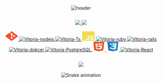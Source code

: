 <div style="display: inline_block"  align="center">
  <img alt = "header" height="230rem" src="https://user-images.githubusercontent.com/68754092/170893832-0eac95d7-897d-4813-9855-59b93c582cb4.png"/>
</div>

##

<div style="display: inline_block"  align="center">
  <a href="https://github.com/vitoriasaturnino">
  <img height="160em" src="https://github-readme-stats.vercel.app/api?username=vitoriasaturnino&show_icons=true&theme=radical&include_all_commits=true&count_private=true"/>
  <img height="160m" src="https://github-readme-stats.vercel.app/api/top-langs/?username=vitoriasaturnino&layout=compact&langs_count=7&theme=radical"/>
</div>
  
<div style="display: inline_block"enter" align="center"><br>
  <img alt= "Vitoria-git" height="30" width="40" src="https://raw.githubusercontent.com/devicons/devicon/master/icons/git/git-original.svg">
  
   <!-- back -->
  <img alt= "Vitoria-nodejs" height="30" width="40" src="https://cdn.jsdelivr.net/gh/devicons/devicon/icons/nodejs/nodejs-original.svg" />
  <img alt= "Vitoria-Ts" height="30" width="40" src="https://cdn.jsdelivr.net/gh/devicons/devicon/icons/typescript/typescript-plain.svg" /> 
  <img alt= "Vitoria-Js" height="30" width="40" src="https://raw.githubusercontent.com/devicons/devicon/master/icons/javascript/javascript-plain.svg">
  <img alt= "Vitoria-ruby" height="30" width="40" src="https://cdn.jsdelivr.net/gh/devicons/devicon/icons/ruby/ruby-plain.svg" />
  <img alt= "Vitoria-rails" height="30" width="40" src="https://cdn.jsdelivr.net/gh/devicons/devicon/icons/rails/rails-plain.svg" />
  
  <!-- infra -->
  <img alt= "Vitoria-dokcer" height="30" width="40" src="https://cdn.jsdelivr.net/gh/devicons/devicon/icons/docker/docker-plain.svg"  />

  <!-- banco -->
  <img alt= "Vitoria-PostgreSQL" height="30" width="40" src="https://cdn.jsdelivr.net/gh/devicons/devicon/icons/postgresql/postgresql-plain.svg" />
  
  <!-- front --> 
  <img alt= "Vitoria-HTML" height="30" width="40" src="https://raw.githubusercontent.com/devicons/devicon/master/icons/html5/html5-original.svg">
  <img alt= "Vitoria-CSS" height="30" width="40" src="https://raw.githubusercontent.com/devicons/devicon/master/icons/css3/css3-original.svg">
  <img alt= "Vitoria-React" height="30" width="40" src="https://cdn.jsdelivr.net/gh/devicons/devicon/icons/react/react-original.svg" />
                                                                                                                                
</div> 

##
  
<div style="display: inline_block" align="center"> 
  <a href="https://www.linkedin.com/in/vit%C3%B3ria-cristina-saturnino-de-moura-6393391b0/" target="_blank"><img src="https://img.shields.io/badge/-LinkedIn-%230077B5?style=for-the-badge&logo=linkedin&logoColor=white" target="_blank"></a> 
 <!-- <a href = "mailto:contatorvim.saturnino@gmail.com"><img src="https://img.shields.io/badge/-Gmail-%23333?style=for-the-badge&logo=gmail&logoColor=white" target="_blank"></a>
  <a href="https://www.instagram.com/vitoriacmoura_/" target="_blank"><img src="https://img.shields.io/badge/-Instagram-%23E4405F?style=for-the-badge&logo=instagram&logoColor=white" target="_blank"></a>
 -->
  
   ![Snake animation](https://github.com/vitoriasaturnino/vitoriasaturnino/blob/output/github-contribution-grid-snake.svg)
</div>

